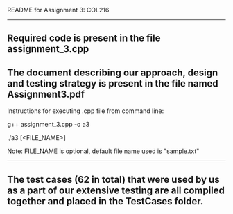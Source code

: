 README for Assignment 3: COL216

-------------------------------------------------------
Required code is present in the file assignment_3.cpp
-------------------------------------------------------
The document describing our approach, design and testing strategy is present in the file named Assignment3.pdf
--------------------------------------------------------------------------------------------------------------
Instructions for executing .cpp file from command line:

g++ assignment_3.cpp -o a3

./a3 [<FILE_NAME>]

Note: FILE_NAME is optional, default file name used is "sample.txt"

---------------------------------------------------------------------------------------------------------------
The test cases (62 in total) that were used by us as a part of our extensive testing are all compiled together and placed in the TestCases folder.
----------------------------------------------------------------------------------------------------------------